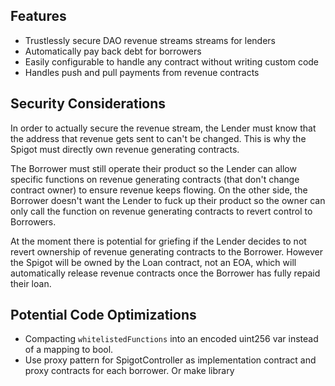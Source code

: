 ## Features 
- Trustlessly secure DAO revenue streams streams for lenders
- Automatically pay back debt for borrowers
- Easily configurable to handle any contract without writing custom code
- Handles push and pull payments from revenue contracts


## Security Considerations
In order to actually secure the revenue stream, the Lender must know that the address that revenue gets sent to can't be changed. This is why the Spigot must directly own revenue generating contracts.

The Borrower must still operate their product so the Lender can allow specific functions on revenue generating contracts (that don't change contract owner) to ensure revenue keeps flowing. On the other side, the Borrower doesn't want the Lender to fuck up their product so the owner can only call the function on revenue generating contracts to revert control to Borrowers.

At the moment there is potential for griefing if the Lender decides to not revert ownership of revenue generating contracts to the Borrower. However the Spigot will be owned by the Loan contract, not an EOA, which will automatically release revenue contracts once the Borrower has fully repaid their loan.

## Potential Code Optimizations
- Compacting `whitelistedFunctions` into an encoded uint256 var instead of a mapping to bool.
- Use proxy pattern for SpigotController as implementation contract and proxy contracts for each borrower. Or make library 
